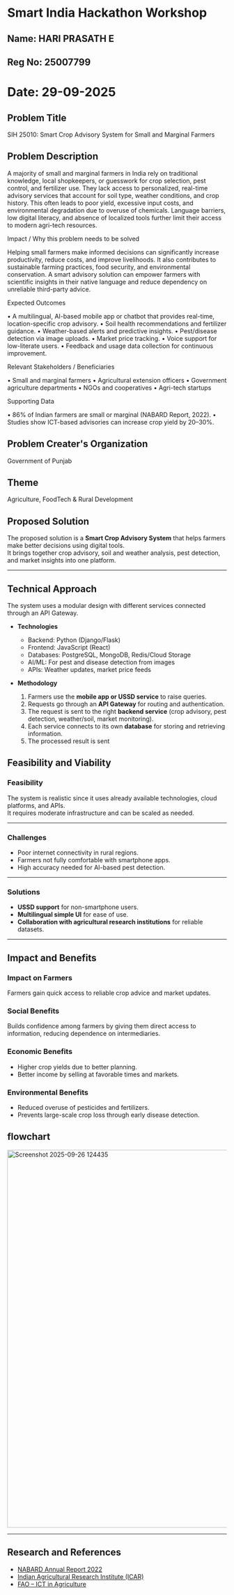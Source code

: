 # Smart India Hackathon Workshop
## Name: HARI PRASATH E
## Reg No: 25007799
# Date: 29-09-2025
## Problem Title
SIH 25010: Smart Crop Advisory System for Small and Marginal Farmers
## Problem Description
A majority of small and marginal farmers in India rely on traditional knowledge, local shopkeepers, or guesswork for crop selection, pest control, and fertilizer use. They lack access to personalized, real-time advisory services that account for soil type, weather conditions, and crop history. This often leads to poor yield, excessive input costs, and environmental degradation due to overuse of chemicals. Language barriers, low digital literacy, and absence of localized tools further limit their access to modern agri-tech resources.

Impact / Why this problem needs to be solved

Helping small farmers make informed decisions can significantly increase productivity, reduce costs, and improve livelihoods. It also contributes to sustainable farming practices, food security, and environmental conservation. A smart advisory solution can empower farmers with scientific insights in their native language and reduce dependency on unreliable third-party advice.

Expected Outcomes

• A multilingual, AI-based mobile app or chatbot that provides real-time, location-specific crop advisory.
• Soil health recommendations and fertilizer guidance.
• Weather-based alerts and predictive insights.
• Pest/disease detection via image uploads.
• Market price tracking.
• Voice support for low-literate users.
• Feedback and usage data collection for continuous improvement.

Relevant Stakeholders / Beneficiaries

• Small and marginal farmers
• Agricultural extension officers
• Government agriculture departments
• NGOs and cooperatives
• Agri-tech startups

Supporting Data

• 86% of Indian farmers are small or marginal (NABARD Report, 2022).
• Studies show ICT-based advisories can increase crop yield by 20–30%.

## Problem Creater's Organization
Government of Punjab

## Theme
Agriculture, FoodTech & Rural Development

## Proposed Solution
The proposed solution is a **Smart Crop Advisory System** that helps farmers make better decisions using digital tools.  
It brings together crop advisory, soil and weather analysis, pest detection, and market insights into one platform.
  

---

## Technical Approach
The system uses a modular design with different services connected through an API Gateway.

- **Technologies**  
  - Backend: Python (Django/Flask)  
  - Frontend: JavaScript (React)  
  - Databases: PostgreSQL, MongoDB, Redis/Cloud Storage  
  - AI/ML: For pest and disease detection from images  
  - APIs: Weather updates, market price feeds  

- **Methodology**  
  1. Farmers use the **mobile app or USSD service** to raise queries.  
  2. Requests go through an **API Gateway** for routing and authentication.  
  3. The request is sent to the right **backend service** (crop advisory, pest detection, weather/soil, market monitoring).  
  4. Each service connects to its own **database** for storing and retrieving information.  
  5. The processed result is sent 
## Feasibility and Viability

### Feasibility
The system is realistic since it uses already available technologies, cloud platforms, and APIs.  
It requires moderate infrastructure and can be scaled as needed.

---

### Challenges
- Poor internet connectivity in rural regions.  
- Farmers not fully comfortable with smartphone apps.  
- High accuracy needed for AI-based pest detection.  

---

### Solutions
- **USSD support** for non-smartphone users.  
- **Multilingual simple UI** for ease of use.  
- **Collaboration with agricultural research institutions** for reliable datasets.  

---

## Impact and Benefits

### Impact on Farmers
Farmers gain quick access to reliable crop advice and market updates.  

### Social Benefits
Builds confidence among farmers by giving them direct access to information, reducing dependence on intermediaries.  

### Economic Benefits
- Higher crop yields due to better planning.  
- Better income by selling at favorable times and markets.  

### Environmental Benefits
- Reduced overuse of pesticides and fertilizers.  
- Prevents large-scale crop loss through early disease detection.  
## flowchart
<img width="1475" height="867" alt="Screenshot 2025-09-26 124435" src="https://github.com/user-attachments/assets/e9501b1e-3a94-48b1-a151-047bb738bd58" />


---

## Research and References
- [NABARD Annual Report 2022](https://www.nabard.org/)  
- [Indian Agricultural Research Institute (ICAR)](https://www.icar.org.in/)  
- [FAO – ICT in Agriculture](https://www.fao.org/ict4ag/en/)  

